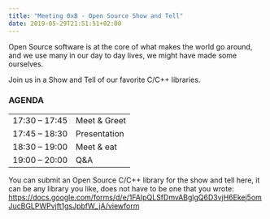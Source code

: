 ```yaml
---
title: "Meeting 0xB - Open Source Show and Tell"
date: 2019-05-29T21:51:51+02:00
---
```


Open Source software is at the core of what makes the world go around, and we use many in our day to day lives, we might have made some ourselves.

Join us in a Show and Tell of our favorite C/C++ libraries.

### AGENDA

|               |              |
|---------------|--------------|
| 17:30 – 17:45 | Meet & Greet |
| 17:45 – 18:30 | Presentation |
| 18:30 – 19:00 | Meet & eat   |
| 19:00 – 20:00 | Q&A          |

You can submit an Open Source C/C++ library for the show and tell here, it can be any library you like, does not have to be one that you wrote:
https://docs.google.com/forms/d/e/1FAIpQLSfDmvABglgQ6D3vjH6Ekej5omJucBGLPWPvjft1gsJpbfW_jA/viewform